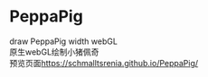 # PeppaPig
draw PeppaPig width webGL<br />
原生webGL绘制小猪佩奇<br />
预览页面<a href="https://schmalltsrenia.github.io/PeppaPig/">https://schmalltsrenia.github.io/PeppaPig/</a>
